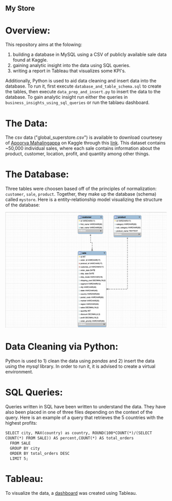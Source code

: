 My Store
-------------
# Overview:
This repository aims at the folowing:
1) building a database in MySQL using a CSV of publicly available sale data found at Kaggle.
2) gaining analytic insight into the data using SQL queries.
3) writing a report in Tableau that visualizes some KPI's. 

Additionally, Python is used to aid data cleaning and insert data into the database. To run it, first execute `database_and_table_schema.sql` to create the tables, then execute `data_prep_and_insert.py` to insert the data to the database. To gain analytic insight run either the queries in `business_insights_using_sql_queries` or run the tablaeu dashboard.


# The Data:
The csv data ("global_superstore.csv") is available to download courtesey of [Apoorva Mahalingappa](https://www.kaggle.com/apoorvaappz) on Kaggle through this [link](https://www.kaggle.com/datasets/apoorvaappz/global-super-store-dataset). This dataset contains ~50,000 individual sales, where each sale contains information about the product, customer, location, profit, and quantity among other things.


# The Database:
Three tables were choosen based off of the principles of normalization: `customer`, `sale`, `product`. Together, they make up the database (schema) called `mystore`. Here is a entity-relationship model visualizing the structure of the database:

![Alt text](/er_diagram.jpg "Optional title")

# Data Cleaning via Python:
Python is used to 1) clean the data using *pandas* and 2) insert the data using the *mysql* library. In order to run it, it is advised to create a virtual environment.

# SQL Queries:
Queries written in SQL have been written to understand the data. They have also been placed in one of three files depending on the context of the query. Here is an example of a query that retrieves the 5 countries with the highest profits:
```
SELECT city, MAX(country) as country, ROUND(100*COUNT(*)/(SELECT COUNT(*) FROM SALE)) AS percent,COUNT(*) AS total_orders
  FROM SALE
  GROUP BY city
  ORDER BY total_orders DESC
  LIMIT 5;
```

# Tableau:
To visualize the data, a [dashboard]([https://public.tableau.com/app/profile/nathan5059/viz/mystore_16812338248640/Dashboard2](https://public.tableau.com/app/profile/nathan5059)) was created using Tableau.
